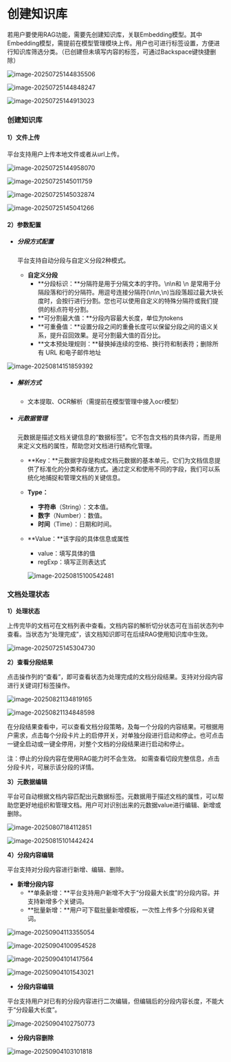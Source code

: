 # 创建知识库

若用户要使用RAG功能，需要先创建知识库，关联Embedding模型。其中Embedding模型，需提前在模型管理模块上传。用户也可进行标签设置，方便进行知识库筛选分类。（已创建但未填写内容的标签，可通过Backspace键快捷删除）

![image-20250725144835506](assets/image-20250725144835506.png)

![image-20250725144848247](assets/image-20250725144848247.png)

![image-20250725144913023](assets/image-20250725144913023.png)

### 创建知识库

#### 1）文件上传

平台支持用户上传本地文件或者从url上传。

![image-20250725144958070](assets/image-20250725144958070.png)

![image-20250725145011759](assets/image-20250725145011759.png)

![image-20250725145032874](assets/image-20250725145032874.png)

![image-20250725145041266](assets/image-20250725145041266.png)

#### 2）参数配置

- ##### 分段方式配置 

  平台支持自动分段与自定义分段2种模式。

  - **自定义分段**
    - **分段标识：**分隔符是用于分隔文本的字符。\n\n和 \n 是常用于分隔段落和行的分隔符。用逗号连接分隔符(\n\n,\n)当段落超过最大块长度时，会按行进行分割。您也可以使用自定义的特殊分隔符或我们提供的标点符号分割。
    - **可分割最大值：**分段内容最大长度，单位为tokens
    - **可重叠值：**设置分段之间的重叠长度可以保留分段之间的语义关系，提升召回效果。是可分割最大值的百分比。
    - **文本预处理规则：**替换掉连续的空格、换行符和制表符；删除所有 URL 和电子邮件地址

![image-20250814151859392](assets/image-20250814151859392.png)

- ##### 解析方式

  - 文本提取、OCR解析（需提前在模型管理中接入ocr模型）

- ##### 元数据管理

  元数据是描述文档关键信息的“数据标签”。它不包含文档的具体内容，而是用来定义文档的属性，帮助您对文档进行结构化管理。

  - **Key：**元数据字段是构成文档元数据的基本单元，它们为文档信息提供了标准化的分类和存储方式。通过定义和使用不同的字段，我们可以系统化地捕捉和管理文档的关键信息。

  - **Type：**

    - **字符串**（String）：文本值。
    - **数字**（Number）：数值。
    - **时间**（Time）：日期和时间。

  - **Value：**该字段的具体信息或属性

    - value：填写具体的值
    - regExp：填写正则表达式

    ![image-20250815100542481](assets/image-20250815100542481.png)



### 文档处理状态

 **1）处理状态**

上传完毕的文档可在文档列表中查看。文档内容的解析切分状态可在当前状态列中查看。当状态为“处理完成”，该文档知识即可在后续RAG使用知识库中生效。

![image-20250725145304730](assets/image-20250725145304730.png)

**2）查看分段结果**

点击操作列的“查看”，即可查看状态为处理完成的文档分段结果。支持对分段内容进行关键词打标签操作。

![image-20250821134819165](assets/image-20250821134819165.png)

![image-20250821134848598](assets/image-20250821134848598.png)

在分段结果查看中，可以查看文档分段策略，及每一个分段的内容结果。可根据用户需求，点击每个分段卡片上的启停开关，对单独分段进行启动和停止。也可点击一键全启动或一键全停用，对整个文档的分段结果进行启动和停止。 

注：停止的分段内容在使用RAG能力时不会生效。 如需查看切段完整信息，点击分段卡片，可展示该分段的详情。

**3）元数据编辑**

平台可自动根据文档内容匹配出元数据标签。元数据用于描述文档的属性，可以帮助您更好地组织和管理文档。用户可对识别出来的元数据value进行编辑、新增或删除。

![image-20250807184112851](assets/image-20250807184112851.png)

![image-20250815101442424](assets/image-20250815101442424.png)

**4）分段内容编辑**

平台支持对分段内容进行新增、编辑、删除。

- **新增分段内容**
  - **单条新增：**平台支持用户新增不大于“分段最大长度”的分段内容。并支持新增多个关键词。
  - **批量新增：**用户可下载批量新增模板，一次性上传多个分段和关键词。


![image-20250904113355054](assets/image-20250904113355054.png)

![image-20250904100954528](assets/image-20250904100954528.png)

![image-20250904101417564](assets/image-20250904101417564.png)

![image-20250904101543021](assets/image-20250904101543021.png)

- **分段内容编辑**

平台支持用户对已有的分段内容进行二次编辑，但编辑后的分段内容长度，不能大于“分段最大长度”。

![image-20250904102750773](assets/image-20250904102750773.png)

- **分段内容删除**

![image-20250904103101818](assets/image-20250904103101818.png)
